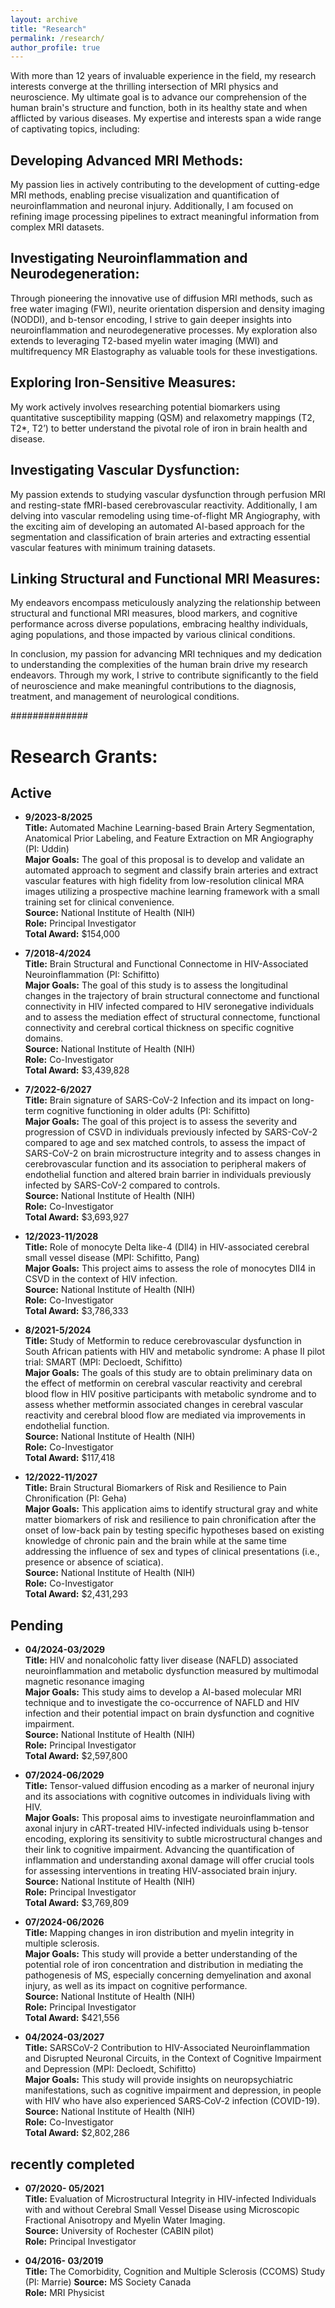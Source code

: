 ```yaml
---
layout: archive
title: "Research"
permalink: /research/
author_profile: true
---
```


With more than 12 years of invaluable experience in the field, my research interests converge at the thrilling intersection of MRI physics and neuroscience. My ultimate goal is to advance our comprehension of the human brain's structure and function, both in its healthy state and when afflicted by various diseases. My expertise and interests span a wide range of captivating topics, including:

## Developing Advanced MRI Methods: 
My passion lies in actively contributing to the development of cutting-edge MRI methods, enabling precise visualization and quantification of neuroinflammation and neuronal injury. Additionally, I am focused on refining image processing pipelines to extract meaningful information from complex MRI datasets.

## Investigating Neuroinflammation and Neurodegeneration:
Through pioneering the innovative use of diffusion MRI methods, such as free water imaging (FWI), neurite orientation dispersion and density imaging (NODDI), and b-tensor encoding, I strive to gain deeper insights into neuroinflammation and neurodegenerative processes. My exploration also extends to leveraging T2-based myelin water imaging (MWI) and multifrequency MR Elastography as valuable tools for these investigations.

## Exploring Iron-Sensitive Measures: 
My work actively involves researching potential biomarkers using quantitative susceptibility mapping (QSM) and relaxometry mappings (T2, T2*, T2’) to better understand the pivotal role of iron in brain health and disease.

## Investigating Vascular Dysfunction: 
My passion extends to studying vascular dysfunction through perfusion MRI and resting-state fMRI-based cerebrovascular reactivity. Additionally, I am delving into vascular remodeling using time-of-flight MR Angiography, with the exciting aim of developing an automated AI-based approach for the segmentation and classification of brain arteries and extracting essential vascular features with minimum training datasets.

## Linking Structural and Functional MRI Measures: 
My endeavors encompass meticulously analyzing the relationship between structural and functional MRI measures, blood markers, and cognitive performance across diverse populations, embracing healthy individuals, aging populations, and those impacted by various clinical conditions.

In conclusion, my passion for advancing MRI techniques and my dedication to understanding the complexities of the human brain drive my research endeavors. Through my work, I strive to contribute significantly to the field of neuroscience and make meaningful contributions to the diagnosis, treatment, and management of neurological conditions.


##############


#  Research Grants:

## Active         
* <strong>9/2023-8/2025</strong>         
<strong>Title:</strong> Automated Machine Learning-based Brain Artery Segmentation, Anatomical Prior Labeling, and Feature Extraction on MR Angiography (PI: Uddin)              
<strong>Major Goals:</strong> The goal of this proposal is to develop and validate an automated approach to segment and classify brain arteries and extract vascular features with high fidelity from low-resolution clinical MRA images utilizing a prospective machine learning framework with a small training set for clinical convenience.            
<strong>Source:</strong> National Institute of Health (NIH)         
<strong>Role:</strong> Principal Investigator       
<strong>Total Award:</strong> $154,000

* <strong>7/2018-4/2024</strong>      
<strong>Title:</strong> Brain Structural and Functional Connectome in HIV-Associated Neuroinflammation (PI: Schifitto)           
<strong>Major Goals:</strong> The goal of this study is to assess the longitudinal changes in the trajectory of brain structural connectome and functional connectivity in HIV infected compared to HIV seronegative individuals and to assess the mediation effect of structural connectome, functional connectivity and cerebral cortical thickness on specific cognitive domains.                      
<strong>Source:</strong> National Institute of Health (NIH)            
<strong>Role:</strong> Co-Investigator            
<strong>Total Award:</strong> $3,439,828           

* <strong>7/2022-6/2027</strong>          
<strong>Title:</strong> Brain signature of SARS-CoV-2 Infection and its impact on long-term cognitive functioning in older adults (PI: Schifitto)            
<strong>Major Goals:</strong> The goal of this project is to assess the severity and progression of CSVD in individuals previously infected by SARS-CoV-2 compared to age and sex matched controls, to assess the impact of SARS-CoV-2 on brain microstructure integrity and to assess changes in cerebrovascular function and its association to peripheral makers of endothelial function and altered brain barrier in individuals previously infected by SARS-CoV-2 compared to controls.            
<strong>Source:</strong> National Institute of Health (NIH)              
<strong>Role:</strong> Co-Investigator            
<strong>Total Award:</strong> $3,693,927            

* <strong>12/2023-11/2028</strong>             
<strong>Title:</strong> Role of monocyte Delta like-4 (Dll4) in HIV-associated cerebral small vessel disease (MPI: Schifitto, Pang)                 
<strong>Major Goals:</strong> This project aims to assess the role of monocytes DII4 in CSVD in the context of HIV infection.               
<strong>Source:</strong> National Institute of Health (NIH)           
<strong>Role:</strong> Co-Investigator             
<strong>Total Award:</strong> $3,786,333               

* <strong>8/2021-5/2024</strong>           
<strong>Title:</strong> Study of Metformin to reduce cerebrovascular dysfunction in South African patients with HIV and metabolic syndrome: A phase II pilot trial: SMART (MPI: Decloedt, Schifitto)      
<strong>Major Goals:</strong> The goals of this study are to obtain preliminary data on the effect of metformin on cerebral vascular reactivity and cerebral blood flow in HIV positive participants with metabolic syndrome and to assess whether metformin associated changes in cerebral vascular reactivity and cerebral blood flow are mediated via improvements in endothelial function.             
<strong>Source:</strong> National Institute of Health (NIH)              
<strong>Role:</strong> Co-Investigator             
<strong>Total Award:</strong> $117,418           

* <strong>12/2022-11/2027</strong>            
<strong>Title:</strong> Brain Structural Biomarkers of Risk and Resilience to Pain Chronification (PI: Geha)           
<strong>Major Goals:</strong> This application aims to identify structural gray and white matter biomarkers of risk and resilience to pain chronification after the onset of low-back pain by testing specific hypotheses based on existing knowledge of chronic pain and the brain while at the same time addressing the influence of sex and types of clinical presentations (i.e., presence or absence of sciatica).          
<strong>Source:</strong> National Institute of Health (NIH)         
<strong>Role:</strong> Co-Investigator             
<strong>Total Award:</strong> $2,431,293             

## Pending
* <strong>04/2024-03/2029</strong>         
<strong>Title:</strong> HIV and nonalcoholic fatty liver disease (NAFLD) associated neuroinflammation and metabolic dysfunction measured by multimodal magnetic resonance imaging       
<strong>Major Goals:</strong> This study aims to develop a AI-based molecular MRI technique and to investigate the co-occurrence of NAFLD and HIV infection and their potential impact on brain dysfunction and cognitive impairment.         
<strong>Source:</strong> National Institute of Health (NIH)        
<strong>Role:</strong> Principal Investigator           
<strong>Total Award:</strong> $2,597,800            

* <strong>07/2024-06/2029</strong>         
<strong>Title:</strong> Tensor-valued diffusion encoding as a marker of neuronal injury and its associations with cognitive outcomes in individuals living with HIV.               
<strong>Major Goals:</strong> This proposal aims to investigate neuroinflammation and axonal injury in cART-treated HIV-infected individuals using b-tensor encoding, exploring its sensitivity to subtle microstructural changes and their link to cognitive impairment. Advancing the quantification of inflammation and understanding axonal damage will offer crucial tools for assessing interventions in treating HIV-associated brain injury.             
<strong>Source:</strong> National Institute of Health (NIH)        
<strong>Role:</strong> Principal Investigator           
<strong>Total Award:</strong> $3,769,809            

* <strong>07/2024-06/2026</strong>             
<strong>Title:</strong> Mapping changes in iron distribution and myelin integrity in multiple sclerosis.   
<strong>Major Goals:</strong> This study will provide a better understanding of the potential role of iron concentration and distribution in mediating the pathogenesis of MS, especially concerning demyelination and axonal injury, as well as its impact on cognitive performance.            
<strong>Source:</strong> National Institute of Health (NIH)            
<strong>Role:</strong> Principal Investigator             
<strong>Total Award:</strong> $421,556             

* <strong>04/2024-03/2027</strong>            
<strong>Title:</strong> SARSCoV-2 Contribution to HIV-Associated Neuroinflammation and Disrupted Neuronal Circuits, in the Context of Cognitive Impairment and Depression (MPI: Decloedt, Schifitto)   
<strong>Major Goals:</strong> This study will provide insights on neuropsychiatric manifestations, such as cognitive impairment and depression, in people with HIV who have also experienced SARS‐CoV‐2 infection (COVID-19).          
<strong>Source:</strong> National Institute of Health (NIH)          
<strong>Role:</strong> Co-Investigator         
<strong>Total Award:</strong> $2,802,286           

## recently completed
* <strong>07/2020- 05/2021</strong>            
<strong>Title:</strong> Evaluation of Microstructural Integrity in HIV-infected Individuals with and without Cerebral Small Vessel Disease using Microscopic Fractional Anisotropy and Myelin Water Imaging.           
<strong>Source:</strong> University of Rochester (CABIN pilot)           
<strong>Role:</strong> Principal Investigator       

* <strong>04/2016- 03/2019</strong>         
<strong>Title:</strong> The Comorbidity, Cognition and Multiple Sclerosis (CCOMS) Study (PI: Marrie)
<strong>Source:</strong> MS Society Canada       
<strong>Role:</strong> MRI Physicist       
